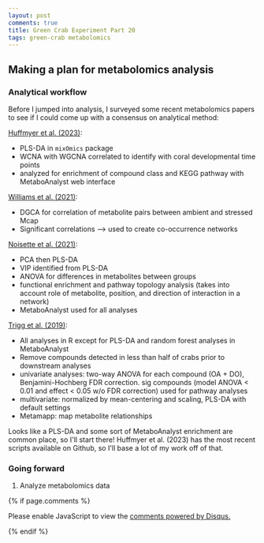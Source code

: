 ```yaml
---
layout: post
comments: true
title: Green Crab Experiment Part 20
tags: green-crab metabolomics
---
```


## Making a plan for metabolomics analysis

### Analytical workflow

Before I jumped into analysis, I surveyed some recent metabolomics papers to see if I could come up with a consensus on analytical method:

[Huffmyer et al. (2023)](https://doi.org/10.1101/2023.03.20.533475):

- PLS-DA in `mixOmics` package
- WCNA with WGCNA correlated to identify with coral developmental time points
- analyzed for enrichment of compound class and KEGG pathway with MetaboAnalyst web interface

[Williams et al. (2021)](https:/doi.org/10.1126/sciadv.abd4210):

- DGCA for correlation of metabolite pairs between ambient and stressed Mcap
- Significant correlations —> used to create co-occurrence networks

[Noisette et al. (2021)](https://doi.org/10.3390/metabo11090584):

- PCA then PLS-DA
- VIP identified from PLS-DA
- ANOVA for differences in metabolites between groups
- functional enrichment and pathway topology analysis (takes into account role of metabolite, position, and direction of interaction in a network)
- MetaboAnalyst used for all analyses

[Trigg et al. (2019)](https://doi.org/10.1038/s41598-019-46947-6):

- All analyses in R except for PLS-DA and random forest analyses in MetaboAnalyst
- Remove compounds detected in less than half of crabs prior to downstream analyses
- univariate analyses: two-way ANOVA for each compound (OA + DO), Benjamini-Hochberg FDR correction. sig compounds (model ANOVA < 0.01 and effect < 0.05 w/o FDR correction) used for pathway analyses
- multivariate: normalized by mean-centering and scaling, PLS-DA with default settings
- Metamapp: map metabolite relationships

Looks like a PLS-DA and some sort of MetaboAnalyst enrichment are common place, so I'll start there! Huffmyer et al. (2023) has the most recent scripts available on Github, so I'll base a lot of my work off of that.

### Going forward

1. Analyze metabolomics data

{% if page.comments %}

<div id="disqus_thread"></div>
<script>

/**
*  RECOMMENDED CONFIGURATION VARIABLES: EDIT AND UNCOMMENT THE SECTION BELOW TO INSERT DYNAMIC VALUES FROM YOUR PLATFORM OR CMS.
*  LEARN WHY DEFINING THESE VARIABLES IS IMPORTANT: https://disqus.com/admin/universalcode/#configuration-variables*/
/*
var disqus_config = function () {
this.page.url = PAGE_URL;  // Replace PAGE_URL with your page's canonical URL variable
this.page.identifier = PAGE_IDENTIFIER; // Replace PAGE_IDENTIFIER with your page's unique identifier variable
};
*/
(function() { // DON'T EDIT BELOW THIS LINE
var d = document, s = d.createElement('script');
s.src = 'https://the-responsible-grad-student.disqus.com/embed.js';
s.setAttribute('data-timestamp', +new Date());
(d.head || d.body).appendChild(s);
})();
</script>
<noscript>Please enable JavaScript to view the <a href="https://disqus.com/?ref_noscript">comments powered by Disqus.</a></noscript>

{% endif %}

<script id="dsq-count-scr" src="//the-responsible-grad-student.disqus.com/count.js" async></script>
